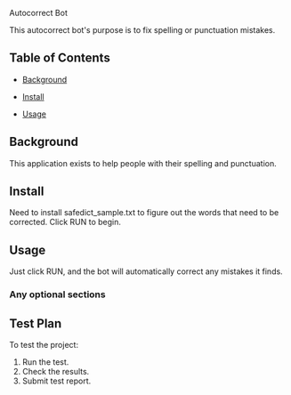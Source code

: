 Autocorrect Bot

This autocorrect bot's purpose is to fix spelling or punctuation mistakes.

## Table of Contents

- [Background](#background)

- [Install](#install)

- [Usage](#usage)

## Background

This application exists to help people with their spelling and punctuation.

## Install

Need to install safedict_sample.txt to figure out the words that need to be corrected.
Click RUN to begin.

## Usage

Just click RUN, and the bot will automatically correct any mistakes it finds. 

### Any optional sections

## Test Plan

To test the project: 

1. Run the test.
2. Check the results.
3. Submit test report.

